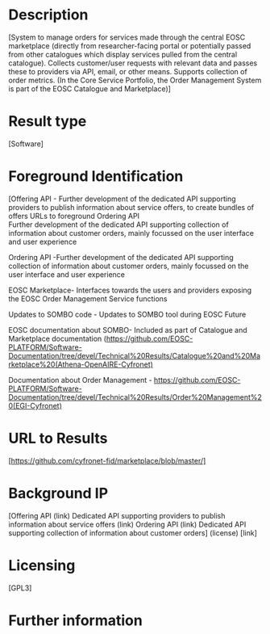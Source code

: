 # Description

[System to manage orders for services made through the central EOSC marketplace (directly from researcher-facing portal or potentially passed from other catalogues which display services pulled from the central catalogue). Collects customer/user requests with relevant data and passes these to providers via API, email, or other means. Supports collection of order metrics.
(In the Core Service Portfolio, the Order Management System is part of the EOSC Catalogue and Marketplace)]

# Result type

[Software]

# Foreground Identification

[Offering API	- Further development of the dedicated API supporting providers to publish information about service offers, to create bundles of offers
URLs to foreground
Ordering API	
Further development of the dedicated API supporting collection of information about customer orders, mainly focussed on the user interface and user experience

Ordering API -Further development of the dedicated API supporting collection of information about customer orders, mainly focussed on the user interface and user experience	

EOSC Marketplace- Interfaces towards the users and providers exposing the EOSC Order Management Service functions	

Updates to SOMBO code	- Updates to SOMBO tool during EOSC Future	

EOSC documentation about SOMBO- Included as part of Catalogue and Marketplace documentation (https://github.com/EOSC-PLATFORM/Software-Documentation/tree/devel/Technical%20Results/Catalogue%20and%20Marketplace%20(Athena-OpenAIRE-Cyfronet) 

Documentation about Order Management - https://github.com/EOSC-PLATFORM/Software-Documentation/tree/devel/Technical%20Results/Order%20Management%20(EGI-Cyfronet)

# URL to Results

[https://github.com/cyfronet-fid/marketplace/blob/master/]

# Background IP 

[Offering API	(link)
Dedicated API supporting providers to publish information about service offers (link)
Ordering API	(link)
Dedicated API supporting collection of information about customer orders] (license) [link]

# Licensing
[GPL3]

# Further information
